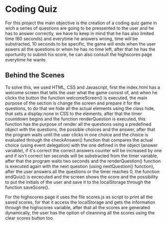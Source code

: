 # Coding Quiz

For this project the main objective is the creation of a coding quiz game in wich a series of questions are going to be pressented to the user and he has to answer correctly, we have to keep in mind that he has also limited time (60 seconds) and everytime he answers wrong, time will be substracted, 10 seconds to be specific, the game will ends when the user aswers all the questions or when he has no time left, after that he has the oportunity to submit his score, he can also consult the highscores page everytime he wants

## Behind the Scenes

To solve this, we used HTML, CSS and Javascript, first the index.html has a welcome screen that tells the user what the game consist of, and when he clicks the button the function welcomeScreen() is executed, the main purpose of the section is change the screen and prepare it for the questions, to do that we hide all the actual elements using the class hide, that sets a display:none in CSS to the elements, after that the timer countdown begins and the function renderQuestion is executed, this function has the purpose of render all the questions using a predefined object with the questions, the possible choices and the answer, after that the program waits until the user clicks in one choice and the choice is evaluated through the checkAnswer() function that compares the actual choice (using event delegation) with the one defined in the object (answer variable), if it's correct the correct answers counter will be increased by one and if isn't correct ten seconds will be substracted from the timer variable, after that the program waits two seconds and the renderQuestion() function is executed again with the next question (using nextQuestion() function), after the user answers all the questions or the timer reaches 0, the function endQuiz() is excecuted and the screen shows the score and the possibility to put the initials of the user and save it to the localStorage through the function saveScore().

For the highscores page it uses the file scores.js as script to print all the saved scores, for that it access the localStorage and gets the information through the highscores variable, after that all the scores are generated dynamically, the user has the option of cleanning all the scores using the clear scores button too.